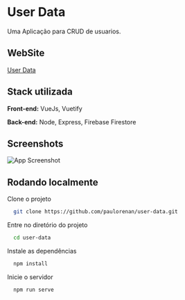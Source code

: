 
# User Data

Uma Aplicação para CRUD de usuarios.


## WebSite
[User Data](https://crud-user-data.herokuapp.com/)
## Stack utilizada

**Front-end:** VueJs, Vuetify

**Back-end:** Node, Express, Firebase Firestore


## Screenshots

![App Screenshot](https://uploaddeimagens.com.br/images/003/747/347/original/Captura_de_tela_de_2022-02-27_19-43-55.png?1646002048)


## Rodando localmente

Clone o projeto

```bash
  git clone https://github.com/paulorenan/user-data.git
```

Entre no diretório do projeto

```bash
  cd user-data
```

Instale as dependências

```bash
  npm install
```

Inicie o servidor

```bash
  npm run serve
```


